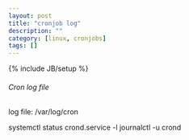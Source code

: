 ```yaml
---
layout: post
title: "cronjob log"
description: ""
category: [linux, cronjobs]
tags: []
---
```

{% include JB/setup %}

###### Cron log file ######
log file: /var/log/cron

  systemctl status crond.service -l
  journalctl -u crond
